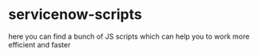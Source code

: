 # servicenow-scripts

here you can find a bunch of JS scripts which can help you to work more efficient and faster
